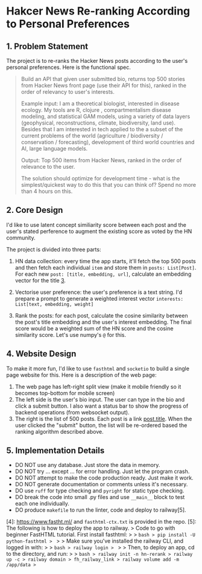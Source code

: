 # Hakcer News Re-ranking According to Personal Preferences

## 1. Problem Statement

The project is to re-ranks the Hacker News posts according to the user's
personal preferences. Here is the functional spec. 

> Build an API that given user submitted bio, returns top 500 stories from
> Hacker News front page (use their API for this), ranked in the order of
> relevancy to user's interests.
>
> Example input: I am a theoretical biologist, interested in disease ecology.
> My tools are R, clojure , compartmentalism disease modeling, and statistical
> GAM models, using a variety of data layers (geophysical, reconstructions,
> climate, biodiversity, land use). Besides that I am interested in tech
> applied to the a subset of the current problems of the world (agriculture /
> biodiversity / conservation / forecasting), development of third world
> countries and AI, large language models.
>
> Output: Top 500 items from Hacker News, ranked in the order of relevance to
> the user.
> 
> The solution should optimize for development time - what is the
> simplest/quickest way to do this that you can think of? Spend no more than 4
> hours on this.

## 2. Core Design

I'd like to use latent concept similiarity score between each post and the user's 
stated perference to augment the existing score as voted by the HN community. 

The project is divided into three parts:

1. HN data collection: every time the app starts, it'll fetch the top 500 posts
   and then fetch each individual `item` and store them in `posts: List[Post]`.
   For each new `post: [title, embedding, url]`, calculate an embedding vector
   for the title [3]. 

2. Vectorise user preference: the user's preference is a text string. I'd
   prepare a prompt to generate a weighted interest vector 
   `interests: List[text, embedding, weight]` 

3. Rank the posts: for each post, calculate the cosine similarity between the
    post's title embedding and the user's interest embedding. The final score
    would be a weighted sum of the HN score and the cosine similarity score.
    Let's use numpy's `@` for this.

## 4. Website Design

To make it more fun, I'd like to use `fasthtml` and `socketio` to build a
single page website for this. Here is a description of the web page:

1. The web page has left-right split view (make it mobile friendly so it
   becomes top-bottom for mobile screen)
2. The left side is the user's bio input. The user can type in the bio and
   click a submit button. I also want a status bar to show the progress of
   backend operations (from websocket output).
3. The right is the list of 500 posts. Each post is a link
   [post.title](post.url). When the user clicked the "submit" button, the list
   will be re-ordered based the ranking algorithm described above.


## 5. Implementation Details

- DO NOT use any database. Just store the data in memory.
- DO NOT try ... except ... for error handling. Just let the program crash.
- DO NOT attempt to make the code production ready. Just make it work.
- DO NOT generate documentation or comments unless it's necessary.
- DO use `ruff` for type checking and `pyright` for static type checking.
- DO break the code into small .py files and use `__main__` block to test each
  one individually.
- DO produce `makefile` to run the linter, code and deploy to railway[5].



[1]: https://hacker-news.firebaseio.com/v0/topstories.json?print=pretty
[2]: https://hacker-news.firebaseio.com/v0/item/8863.json?print=pretty
[3]: https://platform.openai.com/docs/guides/embeddings
[4]: https://www.fastht.ml/ and `fasthtml-ctx.txt` is provided in the repo.
[5]: The following is how to deploy the app to railway.
    > Code to go with beginner FastHTML tutorial. First install fasthtml:
    > 
    > ```bash
    > pip install -U python-fasthtml
    > ```
    > 
    > Make sure you've installed the railway CLI, and logged in with:
    > 
    > ```bash
    > railway login
    > ```
    > 
    > Then, to deploy an app, cd to the directory, and run:
    > 
    > ```bash
    > railway init -n hn-rerank
    > railway up -c
    > railway domain
    > fh_railway_link
    > railway volume add -m /app/data
    > ```
